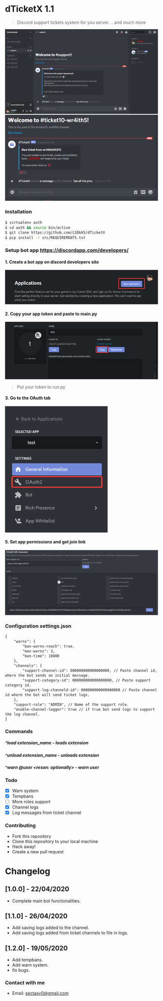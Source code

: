 # dTicketX 1.1
> Discord support tickets system for you server.
> .. and much more

![Alt text](/img/discord1.png?raw=true "Screenshot1")
![Alt text](/img/discord2.png?raw=true "Screenshot2")

### Installation
```sh
$ virtualenv auth
$ cd auth && source bin/active
$ git clone https://github.com/LSDkk5/dTicketX
$ pip install -r src/REQUIREMENTS.txt
```

### Setup bot app https://discordapp.com/developers/
#### 1. Create a bot app on discord developers site
![Alt text](/img/step1.png?raw=true "Create bot app")
#### 2. Copy your app token and paste to main.py
![Alt text](/img/step2.png?raw=true "Get app token")
> Put your token to run.py
#### 3. Go to the OAuth tab
![Alt text](/img/step3.png?raw=true "OAuth tab")
#### 5. Set app permissions and get join link
![Alt text](/img/step4.png?raw=true "Get join link")


### Configuration settings.json
```jsonc
{
    "warns": {
        "ban-warns-reach": true,
        "max-warns": 3,
        "ban-time": 10800
    },
    "channels": {
        "support-channel-id": 000000000000000000, // Paste channel id, where the bot sends an initial message. 
        "support-category-id": 000000000000000000, // Paste support category id.
        "support-log-channeld-id": 000000000000000000 // Paste channel id where the bot will send ticket logs.
    },
    "support-role": "ADMIN", // Name of the support role.
    "enable-channel-logger": true // if true bot send logs to support the log channel.
}
```

### Commands
##### ^load extension_name - loads extension
##### ^unload extension_name - unloads extension
##### ^warn @user <reson: optionally> - warn user

### Todo
- [X] Warn system
- [X] Tempbans
- [ ] More roles support
- [X] Channel logs
- [X] Log messages from ticket channel

### Contributing
- Fork this repository
- Clone this repository to your local machine
- Hack away!
- Create a new pull request

# Changelog
## [1.0.0] - 22/04/2020
- Complete main bot functionalities.
## [1.1.0] - 26/04/2020
- Add saving logs added to the channel.
- Add saving logs added from ticket channels to file in logs.
## [1.2.0] - 19/05/2020
- Add tempbans.
- Add warn system.
- fix bugs.

### Contact with me
- Email: sectasy0@gmail.com
